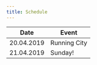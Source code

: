 ```yaml
---
title: Schedule
---
```


|     Date      |     Event     |
| ------------- | ------------- |
| 20.04.2019    | Running City  |
| 21.04.2019    | Sunday!       |
